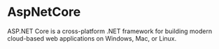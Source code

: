 # AspNetCore
ASP.NET Core is a cross-platform .NET framework for building modern cloud-based web applications on Windows, Mac, or Linux.
